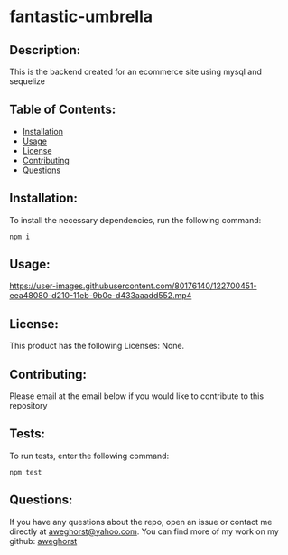 # fantastic-umbrella
  

  ## Description:

  This is the backend created for an ecommerce site using mysql and sequelize

  ## Table of Contents:

  - [Installation](#installation)
  - [Usage](#usage)
  - [License](#license)
  - [Contributing](#contributing)
  - [Questions](#questions)

  ## Installation:
  
  To install the necessary dependencies, run the following command:

  ```
  npm i
  ```

  ## Usage:

https://user-images.githubusercontent.com/80176140/122700451-eea48080-d210-11eb-9b0e-d433aaadd552.mp4



  ## License:

  This product has the following Licenses: None.

  ## Contributing:

  Please email at the email below if you would like to contribute to this repository

  ## Tests:

  To run tests, enter the following command:

  ```
  npm test
  ```

  ## Questions:

  If you have any questions about the repo, open an issue or contact me directly at aweghorst@yahoo.com.  You can find more of my work on my github: [aweghorst](http://www.github.com/aweghorst)
  
